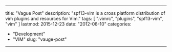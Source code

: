 
---
title: "Vague Post"
description: "spf13-vim is a cross platform distribution of vim plugins and resources for Vim."
tags: [ ".vimrc", "plugins", "spf13-vim", "vim" ]
lastmod: 2015-12-23
date: "2012-08-10"
categories:
  - "Development"
  - "VIM"
slug: "vauge-post"
---


